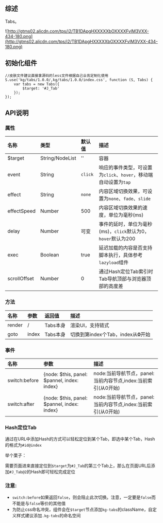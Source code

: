 ## 综述

Tabs。

![http://gtms02.alicdn.com/tps/i2/TB1DApgHXXXXXbOXXXXFvIM3VXX-434-180.png](http://gtms02.alicdn.com/tps/i2/TB1DApgHXXXXXbOXXXXFvIM3VXX-434-180.png)

## 初始化组件
	//皮肤文件建议直接拿源码的less文件根据自己业务定制化使用	
    S.use('kg/tabs/1.0.0/,kg/tabs/1.0.0/index.css', function (S, Tabs) {
        var tabs = new Tabs({
        	$target: '#J_Tab'
        });
    });

## API说明

### 属性

|名称|类型|默认值|描述|
|:---------------|:--------|:----|:----------|
|$target|String/NodeList|''|容器|
|event|String|`click`|响应的事件类型，可设置为`click`、`hover`，移动端自动设置为`tap`|
|effect|String|`none`|内容区域切换效果，可设置为`none`、`fade`、`slide`|
|effectSpeed|Number|500|内容区域切换效果的速度，单位为毫秒(ms)|
|delay|Number|可变|事件的延时，单位为毫秒(ms)，`click`默认为0，`hover`默认为200|
|exec|Boolean|true|延迟加载的内容是否支持脚本执行，具体参考`lazyload`组件|
|scrollOffset|Number|0|通过Hash定位Tab索引时Tab导航顶部与浏览器顶部的高度差|

### 方法

|名称|参数|返回值|描述|
|:---------------|:--------|:----|:----------|
|render|/|Tabs本身|渲染UI，支持链式|
|goto|index|Tabs本身|切换到第index个Tab，index从**0**开始|

### 事件

|名称|参数|描述|
|:---------------|:--------|:----------|
|switch:before|{node: $this, panel: $pannel, index: index}|node:当前导航节点，panel:当前内容节点,index:当前索引(从0开始)|
|switch:after|{node: $this, panel: $pannel, index: index}|node:当前导航节点，panel:当前内容节点,index:当前索引(从0开始)|

### Hash定位Tab

通过在URL中添加Hash的方式可以轻松定位到某个Tab，即选中某个Tab，Hash的格式为`#id@index`

举个栗子：

需要页面进来直接定位到`$target`为`#J_Tab`的第三个Tab上，那么在页面URL后添加`#J_Tab@2`的Hash即可轻松完成定位

### 注意:

* `switch:before`如果返回`false`，则会阻止此次切换。注意，一定要是`false`而不能是与`false`等价的其他值
* 为防止css命名冲突，组件会在`$target`节点添加`kg-tabs`的className，自定义样式建议添加`.kg-tabs`的命名空间
